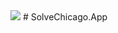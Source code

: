 <img src="https://ci.appveyor.com/api/projects/status/7rkkthsk3tk6rfba?svg=true">
# SolveChicago.App

